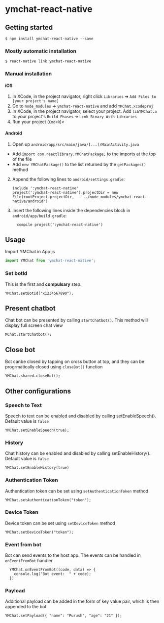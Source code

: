 
# ymchat-react-native

## Getting started

`$ npm install ymchat-react-native --save`

### Mostly automatic installation

`$ react-native link ymchat-react-native`

### Manual installation


#### iOS

1. In XCode, in the project navigator, right click `Libraries` ➜ `Add Files to [your project's name]`
2. Go to `node_modules` ➜ `ymchat-react-native` and add `YMChat.xcodeproj`
3. In XCode, in the project navigator, select your project. Add `libYMChat.a` to your project's `Build Phases` ➜ `Link Binary With Libraries`
4. Run your project (`Cmd+R`)<

#### Android

1. Open up `android/app/src/main/java/[...]/MainActivity.java`
  - Add `import com.reactlibrary.YMChatPackage;` to the imports at the top of the file
  - Add `new YMChatPackage()` to the list returned by the `getPackages()` method
2. Append the following lines to `android/settings.gradle`:
  	```
  	include ':ymchat-react-native'
  	project(':ymchat-react-native').projectDir = new File(rootProject.projectDir, 	'../node_modules/ymchat-react-native/android')
  	```
3. Insert the following lines inside the dependencies block in `android/app/build.gradle`:
  	```
      compile project(':ymchat-react-native')
  	```


## Usage
Import YMChat in App.js
```javascript
import YMChat from 'ymchat-react-native';
```

### Set botId
This is the first and **compulsary** step.
```
YMChat.setBotId("x1234567890");
```

## Present chatbot
Chat bot can be presented by calling `startChatbot()`. This method will display full screen chat view
```
MChat.startChatbot();
```

## Close bot
Bot canbe closed by tapping on cross button at top, and they can be progrmatically closed using `closeBot()` function
```
YMChat.shared.closeBot();
```

## Other configurations

### Speech to Text
Speech to text can be enabled and disabled by calling setEnableSpeech(). Default value is `false`
```
YMChat.setEnableSpeech(true);
```

### History
Chat history can be enabled and disabled by calling setEnableHistory(). Default value is `false`
```
YMChat.setEnableHistory(true)
```

### Authentication Token
Authentication token can be set using `setAuthenticationToken` method
```
YMChat.setAuthenticationToken("token");
```

### Device Token
Device token can be set using `setDeviceToken` method
```
YMChat.setDeviceToken("token");
```

### Event from bot
Bot can send events to the host app. The events can be handled in `onEventFromBot` handler
```
  YMChat.onEventFromBot((code, data) => {
    console.log("Bot event:  " + code);
  })
```

### Payload
Additional payload can be added in the form of key value pair, which is then appended to the bot
```
YMChat.setPayload({ "name": "Purush", "age": "21" });
```
  
